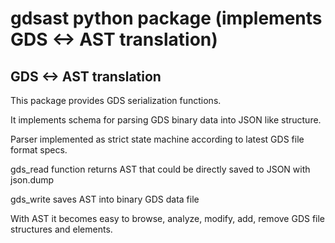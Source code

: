 # gdsast python package (implements GDS <-> AST translation)


## GDS <-> AST translation

This package provides GDS serialization functions.

It implements schema for parsing GDS binary data into JSON like structure.

Parser implemented as strict state machine according to latest GDS file format specs.

gds_read function returns AST that could be directly saved to JSON with json.dump

gds_write saves AST into binary GDS data file

With AST it becomes easy to browse, analyze, modify, add, remove GDS file structures and elements.
